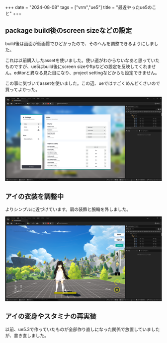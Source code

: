 +++
date = "2024-08-08"
tags = ["vrm","ue5"]
title = "最近やったue5のこと"
+++

## package build後のscreen sizeなどの設定

build後は画面が低画質でひどかったので、そのへんを調整できるようにしました。

これは以前購入したassetを使いました。使い道がわからないなあと思っていたものですが、ue5はbuild後にscreen sizeやftpなどの設定を反映してくれません。editorと異なる見た目になり、project settingなどからも設定できません。

この事に気づいてassetを使いました。この辺、ueではすごくめんどくさいので買ってよかった。

![](/m/post/ue/ue5_2024-08-07_02.png)

## アイの衣装を調整中

よりシンプルに近づけています。肩の装飾と腕輪を外しました。

![](/m/post/ue/ue5_2024-08-07_01.png)

## アイの変身やスタミナの再実装

以前、ue5.3で作っていたものが全部作り直しになった関係で放置していましたが、書き直しました。


